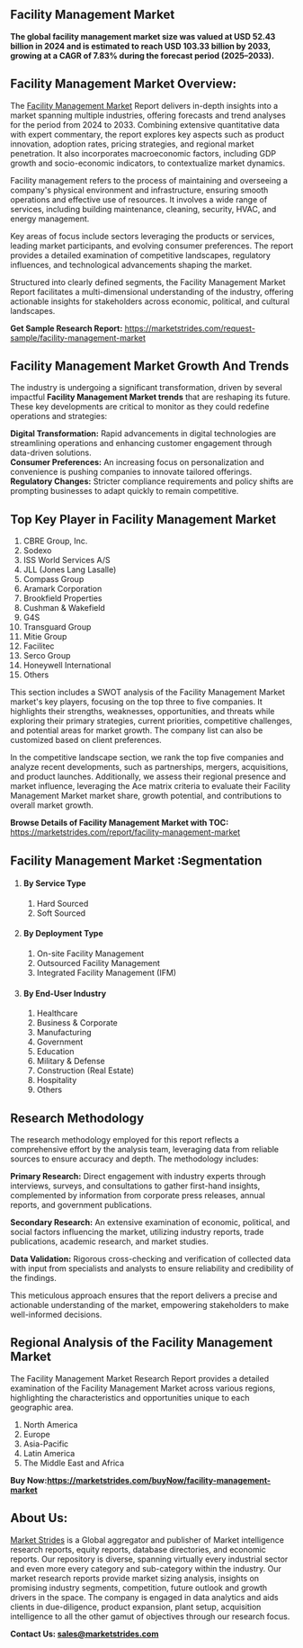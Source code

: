 <h2>Facility Management Market</h2>
<p><strong>The global facility management market size was valued at USD 52.43 billion in 2024 and is estimated to reach USD 103.33 billion by 2033, growing at a CAGR of 7.83% during the forecast period (2025&ndash;2033).</strong></p>
<h2>Facility Management Market Overview:</h2>
<p>The <a href="https://marketstrides.com/report/facility-management-market">Facility Management Market</a> Report delivers in-depth insights into a market spanning multiple industries, offering forecasts and trend analyses for the period from 2024 to 2033. Combining extensive quantitative data with expert commentary, the report explores key aspects such as product innovation, adoption rates, pricing strategies, and regional market penetration. It also incorporates macroeconomic factors, including GDP growth and socio-economic indicators, to contextualize market dynamics.</p>
<p>Facility management refers to the process of maintaining and overseeing a company's physical environment and infrastructure, ensuring smooth operations and effective use of resources. It involves a wide range of services, including building maintenance, cleaning, security, HVAC, and energy management.</p>
<p>Key areas of focus include sectors leveraging the products or services, leading market participants, and evolving consumer preferences. The report provides a detailed examination of competitive landscapes, regulatory influences, and technological advancements shaping the market.</p>
<p>Structured into clearly defined segments, the Facility Management Market Report facilitates a multi-dimensional understanding of the industry, offering actionable insights for stakeholders across economic, political, and cultural landscapes.</p>
<p><strong>Get Sample Research Report:</strong> <a href="https://marketstrides.com/request-sample/facility-management-market">https://marketstrides.com/request-sample/facility-management-market</a></p>
<h2>Facility Management Market Growth And Trends</h2>
<p>The industry is undergoing a significant transformation, driven by several impactful <strong>Facility Management Market trends</strong> that are reshaping its future. These key developments are critical to monitor as they could redefine operations and strategies:</p>
<p><strong>Digital Transformation:</strong> Rapid advancements in digital technologies are streamlining operations and enhancing customer engagement through data-driven solutions.<br /><strong>Consumer Preferences:</strong> An increasing focus on personalization and convenience is pushing companies to innovate tailored offerings.<br /><strong>Regulatory Changes:</strong> Stricter compliance requirements and policy shifts are prompting businesses to adapt quickly to remain competitive.</p>
<h2>Top Key Player in Facility Management Market</h2>
<ol>
<li>CBRE Group, Inc.</li>
<li>Sodexo</li>
<li>ISS World Services A/S</li>
<li>JLL (Jones Lang Lasalle)</li>
<li>Compass Group</li>
<li>Aramark Corporation</li>
<li>Brookfield Properties</li>
<li>Cushman &amp; Wakefield</li>
<li>G4S</li>
<li>Transguard Group</li>
<li>Mitie Group</li>
<li>Facilitec</li>
<li>Serco Group</li>
<li>Honeywell International</li>
<li>Others</li>
</ol>
<p>This section includes a SWOT analysis of the Facility Management Market market's key players, focusing on the top three to five companies. It highlights their strengths, weaknesses, opportunities, and threats while exploring their primary strategies, current priorities, competitive challenges, and potential areas for market growth. The company list can also be customized based on client preferences.</p>
<p>In the competitive landscape section, we rank the top five companies and analyze recent developments, such as partnerships, mergers, acquisitions, and product launches. Additionally, we assess their regional presence and market influence, leveraging the Ace matrix criteria to evaluate their Facility Management Market market share, growth potential, and contributions to overall market growth.</p>
<p><strong>Browse Details of Facility Management Market with TOC:</strong> <a href="https://marketstrides.com/report/facility-management-market">https://marketstrides.com/report/facility-management-market</a></p>
<h2>Facility Management Market :Segmentation</h2>
<ol>
<li>
<h4>By Service Type</h4>
<ol>
<li>Hard Sourced</li>
<li>Soft Sourced</li>
</ol>
</li>
<li>
<h4>By Deployment Type</h4>
<ol>
<li>On-site Facility Management</li>
<li>Outsourced Facility Management</li>
<li>Integrated Facility Management (IFM)</li>
</ol>
</li>
<li>
<h4>By End-User Industry</h4>
<ol>
<li>Healthcare</li>
<li>Business &amp; Corporate</li>
<li>Manufacturing</li>
<li>Government</li>
<li>Education</li>
<li>Military &amp; Defense</li>
<li>Construction (Real Estate)</li>
<li>Hospitality</li>
<li>Others</li>
</ol>
</li>
</ol>
<h2>Research Methodology</h2>
<p>The research methodology employed for this report reflects a comprehensive effort by the analysis team, leveraging data from reliable sources to ensure accuracy and depth. The methodology includes:</p>
<p><strong>Primary Research:</strong> Direct engagement with industry experts through interviews, surveys, and consultations to gather first-hand insights, complemented by information from corporate press releases, annual reports, and government publications.</p>
<p><strong>Secondary Research:</strong> An extensive examination of economic, political, and social factors influencing the market, utilizing industry reports, trade publications, academic research, and market studies.</p>
<p><strong>Data Validation:</strong> Rigorous cross-checking and verification of collected data with input from specialists and analysts to ensure reliability and credibility of the findings.</p>
<p>This meticulous approach ensures that the report delivers a precise and actionable understanding of the market, empowering stakeholders to make well-informed decisions.</p>
<h2>Regional Analysis of the Facility Management Market</h2>
<p>The Facility Management Market Research Report provides a detailed examination of the Facility Management Market across various regions, highlighting the characteristics and opportunities unique to each geographic area.</p>
<ol>
<li>North America</li>
<li>Europe</li>
<li>Asia-Pacific</li>
<li>Latin America</li>
<li>The Middle East and Africa</li>
</ol>
<p><strong>Buy Now:<a href="https://marketstrides.com/buyNow/facility-management-market?price=single_price">https://marketstrides.com/buyNow/facility-management-market</a></strong></p>
<h2>About Us:</h2>
<p><a href="https://marketstrides.com/">Market Strides</a> is a Global aggregator and publisher of Market intelligence research reports, equity reports, database directories, and economic reports. Our repository is diverse, spanning virtually every industrial sector and even more every category and sub-category within the industry. Our market research reports provide market sizing analysis, insights on promising industry segments, competition, future outlook and growth drivers in the space. The company is engaged in data analytics and aids clients in due-diligence, product expansion, plant setup, acquisition intelligence to all the other gamut of objectives through our research focus.</p>
<p><strong>Contact Us: <a href="mailto:sales@marketstrides.com">sales@marketstrides.com</a></strong></p>
